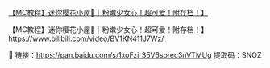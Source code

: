 [【MC教程】迷你樱花小屋🤩｜粉嫩少女心！超可爱！附存档！】](https://www.bilibili.com/video/BV1KN411J7Wz/)

【MC教程】迷你樱花小屋🤩｜粉嫩少女心！超可爱！附存档！】 https://www.bilibili.com/video/BV1KN411J7Wz/

🌻 链接：https://pan.baidu.com/s/1xoFzi_35V6sorec3nVTMUg 
提取码：SNOZ 

